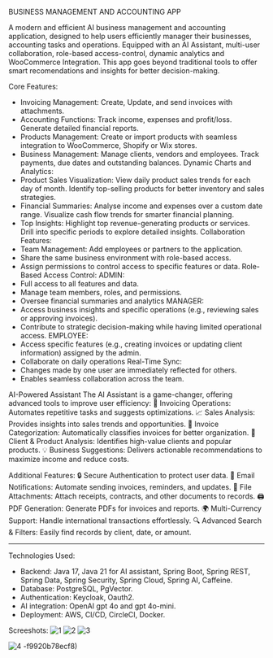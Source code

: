 BUSINESS MANAGEMENT AND ACCOUNTING APP

A modern and efficient AI business management and accounting application, designed to help users efficiently manager their businesses,
accounting tasks and operations. Equipped with an AI Assistant, multi-user collaboration, role-based access-control, dynamic analytics and WooCommerce Integration. This app goes beyond traditional tools to offer smart recomendations and
insights for better decision-making.

Core Features:
  - Invoicing Management: Create, Update, and send invoices with attachments.
  - Accounting Functions: Track income, expenses and profit/loss. Generate detailed financial reports.
  - Products Management: Create or import products with seamless integration to WooCommerce, Shopify or Wix stores.
  - Business Management: Manage clients, vendors and employees. Track payments, due dates and outstanding balances.
Dynamic Charts and Analytics:
  - Product Sales Visualization: View daily product sales trends for each day of month. Identify top-selling products for better inventory and sales strategies.
  - Financial Summaries: Analyse income and expenses over a custom date range. Visualize cash flow trends for smarter financial planning.
  - Top Insights: Highlight top revenue-generating products or services. Drill into specific periods to explore detailed insights.
Collaboration Features:
  - Team Management: Add employees or partners to the application.
  - Share the same business environment with role-based access.
  - Assign permissions to control access to specific features or data.
Role-Based Access Control:
ADMIN:
  - Full access to all features and data.
  - Manage team members, roles, and permissions.
  - Oversee financial summaries and analytics
MANAGER:
  - Access business insights and specific operations (e.g., reviewing sales or approving invoices).
  - Contribute to strategic decision-making while having limited operational access.
EMPLOYEE:
  - Access specific features (e.g., creating invoices or updating client information) assigned by the admin.
  - Collaborate on daily operations
Real-Time Sync:
  - Changes made by one user are immediately reflected for others.
  - Enables seamless collaboration across the team.
    
AI-Powered Assistant
The AI Assistant is a game-changer, offering advanced tools to improve user efficiency:
🤖 Invoicing Operations: Automates repetitive tasks and suggests optimizations.
📈 Sales Analysis: Provides insights into sales trends and opportunities.
📂 Invoice Categorization: Automatically classifies invoices for better organization.
👥 Client & Product Analysis: Identifies high-value clients and popular products.
💡 Business Suggestions: Delivers actionable recommendations to maximize income and reduce costs.

Additional Features:
🔒 Secure Authentication to protect user data.
📧 Email Notifications: Automate sending invoices, reminders, and updates.
📂 File Attachments: Attach receipts, contracts, and other documents to records.
🖨️ PDF Generation: Generate PDFs for invoices and reports.
🌍 Multi-Currency Support: Handle international transactions effortlessly.
🔍 Advanced Search & Filters: Easily find records by client, date, or amount.

--------------------------------------------------------------------------------------------------------------

Technologies Used:
  - Backend: Java 17, Java 21 for AI assistant, Spring Boot, Spring REST, Spring Data, Spring Security, Spring Cloud,
    Spring AI, Caffeine.
  - Database: PostgreSQL, PgVector.
  - Authentication: Keycloak, Oauth2.
  - AI integration: OpenAI gpt 4o and gpt 4o-mini.
  - Deployment: AWS, CI/CD, CircleCI, Docker.

Screeshots:
![1](https://github.com/user-attachments/assets/89ded796-90fa-41b0-a0bd-7b33318021d7)
![2](https://github.com/user-attachments/assets/2935b7f6-ba29-4f71-adfe-f7829d776b0d)
![3](https://github.com/user-attachments/assets/2ab59dac-1215-40ee-af00-1e36d5d66d60)

![4](https://github.com/user-attachments/assets/e9b89050-ad1e-4708-9fc1-cb95aeaaf0bc)
-f9920b78ecf8)


